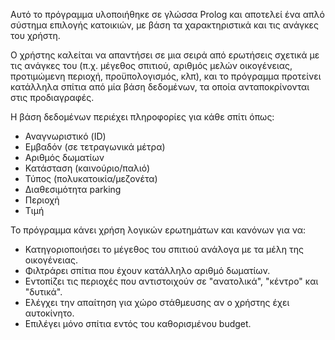 Αυτό το πρόγραμμα υλοποιήθηκε σε γλώσσα Prolog και αποτελεί ένα απλό σύστημα επιλογής κατοικιών, με βάση τα χαρακτηριστικά και τις ανάγκες του χρήστη. 

Ο χρήστης καλείται να απαντήσει σε μια σειρά από ερωτήσεις σχετικά με τις ανάγκες του (π.χ. μέγεθος σπιτιού, αριθμός μελών οικογένειας, προτιμώμενη περιοχή, προϋπολογισμός, κλπ), και το πρόγραμμα προτείνει κατάλληλα σπίτια από μία βάση δεδομένων, τα οποία ανταποκρίνονται στις προδιαγραφές.

Η βάση δεδομένων περιέχει πληροφορίες για κάθε σπίτι όπως:
- Αναγνωριστικό (ID)
- Εμβαδόν (σε τετραγωνικά μέτρα)
- Αριθμός δωματίων
- Κατάσταση (καινούριο/παλιό)
- Τύπος (πολυκατοικία/μεζονέτα)
- Διαθεσιμότητα parking
- Περιοχή
- Τιμή

Το πρόγραμμα κάνει χρήση λογικών ερωτημάτων και κανόνων για να:
- Κατηγοριοποιήσει το μέγεθος του σπιτιού ανάλογα με τα μέλη της οικογένειας.
- Φιλτράρει σπίτια που έχουν κατάλληλο αριθμό δωματίων.
- Εντοπίζει τις περιοχές που αντιστοιχούν σε "ανατολικά", "κέντρο" και "δυτικά".
- Ελέγχει την απαίτηση για χώρο στάθμευσης αν ο χρήστης έχει αυτοκίνητο.
- Επιλέγει μόνο σπίτια εντός του καθορισμένου budget.


